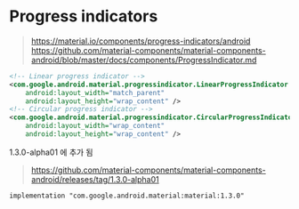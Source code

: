 


# Progress indicators

> https://material.io/components/progress-indicators/android
> https://github.com/material-components/material-components-android/blob/master/docs/components/ProgressIndicator.md

```xml
<!-- Linear progress indicator -->
<com.google.android.material.progressindicator.LinearProgressIndicator
    android:layout_width="match_parent"
    android:layout_height="wrap_content" />
<!-- Circular progress indicator -->
<com.google.android.material.progressindicator.CircularProgressIndicator
    android:layout_width="wrap_content"
    android:layout_height="wrap_content" />
```

1.3.0-alpha01 에 추가 됨
> https://github.com/material-components/material-components-android/releases/tag/1.3.0-alpha01

```
implementation "com.google.android.material:material:1.3.0"
```
<!--stackedit_data:
eyJoaXN0b3J5IjpbLTY0NjMyMTY2NV19
-->